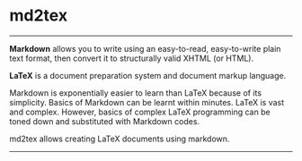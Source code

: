 # md2tex
-------

**Markdown** allows you to write using an easy-to-read, easy-to-write plain text format, then convert it to structurally valid XHTML (or HTML).

**LaTeX** is a document preparation system and document markup language.

Markdown is exponentially easier to learn than LaTeX because of its simplicity. Basics of Markdown can be learnt within minutes. LaTeX is vast and complex. However, basics of complex LaTeX programming can be toned down and substituted with Markdown codes.

md2tex allows creating LaTeX documents using markdown.

------